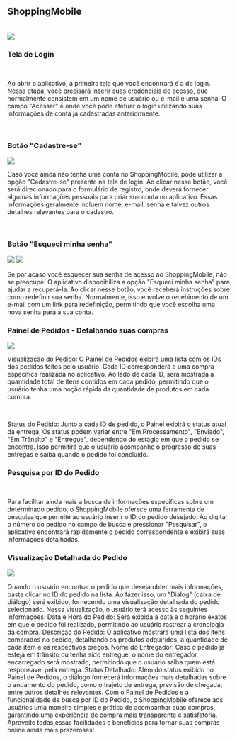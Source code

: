 <h2>ShoppingMobile</h2>
<br/>
<img src="./img/Login.png"/>
<h3><strong>Tela de Login</strong></h3>
<br/>
<p>Ao abrir o aplicativo, a primeira tela que você encontrará é a de login. Nessa etapa, você precisará inserir suas credenciais de acesso, que normalmente consistem em um nome de usuário ou e-mail e uma senha. O campo "Acessar" é onde você pode efetuar o login utilizando suas informações de conta já cadastradas anteriormente.</p>

<br/>
<h3><strong>Botão "Cadastre-se"</strong></h3>
<img src="./img/Cadastro.png"/>
<br/>
<p>
Caso você ainda não tenha uma conta no ShoppingMobile, pode utilizar a opção "Cadastre-se" presente na tela de login. Ao clicar nesse botão, você será direcionado para o formulário de registro, onde deverá fornecer algumas informações pessoais para criar sua conta no aplicativo. Essas informações geralmente incluem nome, e-mail, senha e talvez outros detalhes relevantes para o cadastro.
</p>
<br/>
<h3><strong>Botão "Esqueci minha senha"</strong></h3>
<img src="./img/RecuperaSenha1.png"/>
<img src="./img/RecuperaSenha2.png"/>
<br/>
<p>
Se por acaso você esquecer sua senha de acesso ao ShoppingMobile, não se preocupe! O aplicativo disponibiliza a opção "Esqueci minha senha" para ajudar a recuperá-la. Ao clicar nesse botão, você receberá instruções sobre como redefinir sua senha. Normalmente, isso envolve o recebimento de um e-mail com um link para redefinição, permitindo que você escolha uma nova senha para a sua conta.
</p>



<h3><strong>Painel de Pedidos - Detalhando suas compras</strong></h3>
<img src="./img/PainelDePedido1.png"/>
<br/>
<p>
Visualização do Pedido: O Painel de Pedidos exibirá uma lista com os IDs dos pedidos feitos pelo usuário. Cada ID corresponderá a uma compra específica realizada no aplicativo. Ao lado de cada ID, será mostrada a quantidade total de itens contidos em cada pedido, permitindo que o usuário tenha uma noção rápida da quantidade de produtos em cada compra.
</p>
<br/>
<p>
Status do Pedido: Junto a cada ID de pedido, o Painel exibirá o status atual da entrega. Os status podem variar entre "Em Processamento", "Enviado", "Em Trânsito" e "Entregue", dependendo do estágio em que o pedido se encontra. Isso permitirá que o usuário acompanhe o progresso de suas entregas e saiba quando o pedido foi concluído.
</p>



<h3><strong>Pesquisa por ID do Pedido</strong></h3>
<br/>


<p>
Para facilitar ainda mais a busca de informações específicas sobre um determinado pedido, o ShoppingMobile oferece uma ferramenta de pesquisa que permite ao usuário inserir o ID do pedido desejado. Ao digitar o número do pedido no campo de busca e pressionar "Pesquisar", o aplicativo encontrará rapidamente o pedido correspondente e exibirá suas informações detalhadas.
</p>


<h3><strong>Visualização Detalhada do Pedido</strong></h3>
<img src="./img/PainelDePedido2.png"/>
<br/>


<p>
Quando o usuário encontrar o pedido que deseja obter mais informações, basta clicar no ID do pedido na lista. Ao fazer isso, um "Dialog" (caixa de diálogo) será exibido, fornecendo uma visualização detalhada do pedido selecionado. Nessa visualização, o usuário terá acesso às seguintes informações:
Data e Hora do Pedido: Será exibida a data e o horário exatos em que o pedido foi realizado, permitindo ao usuário rastrear a cronologia da compra.
Descrição do Pedido: O aplicativo mostrará uma lista dos itens comprados no pedido, detalhando os produtos adquiridos, a quantidade de cada item e os respectivos preços.
Nome do Entregador: Caso o pedido já esteja em trânsito ou tenha sido entregue, o nome do entregador encarregado será mostrado, permitindo que o usuário saiba quem está responsável pela entrega.
Status Detalhado: Além do status exibido no Painel de Pedidos, o diálogo fornecerá informações mais detalhadas sobre o andamento do pedido, como o trajeto de entrega, previsão de chegada, entre outros detalhes relevantes.
Com o Painel de Pedidos e a funcionalidade de busca por ID do Pedido, o ShoppingMobile oferece aos usuários uma maneira simples e prática de acompanhar suas compras, garantindo uma experiência de compra mais transparente e satisfatória. Aproveite todas essas facilidades e benefícios para tornar suas compras online ainda mais prazerosas!
</p>